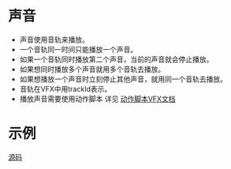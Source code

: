 # 声音
- 声音使用音轨来播放。
- 一个音轨同一时间只能播放一个声音。
- 如果一个音轨同时播放第二个声音，当前的声音就会停止播放。
- 如果想同时播放多个声音就用多个音轨去播放。
- 如果想播放一个声音时立刻停止其他声音，就用同一个音轨去播放。
- 音轨在VFX中用trackId表示。
- 播放声音需要使用动作脚本 详见 [动作脚本VFX文档](./action.md#播放声音)

# 示例

[源码](https://github.com/vipkid-edu/vf-examples/tree/master/audio)

